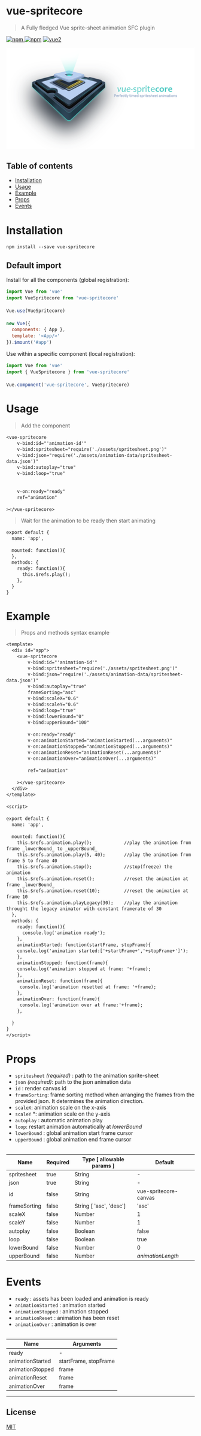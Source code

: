 # vue-spritecore
> A Fully fledged Vue sprite-sheet animation SFC plugin

[![npm](https://img.shields.io/npm/v/vue-spritecore.svg) ![npm](https://img.shields.io/npm/dm/vue-spritecore.svg)](https://www.npmjs.com/package/vue-spritecore)
[![vue2](https://img.shields.io/badge/vue-2.x-brightgreen.svg)](https://vuejs.org/)

<span style="display:block;text-align:center">
    <img src="./assets/vue-spritecore-logo.png" alt="vue-spritecore logo">
</span>


## Table of contents

- [Installation](#installation)
- [Usage](#usage)
- [Example](#example)
- [Props](#Props)
- [Events](#Events)

# Installation

```
npm install --save vue-spritecore
```

## Default import

Install for all the components (global registration):

```javascript
import Vue from 'vue'
import VueSpritecore from 'vue-spritecore'

Vue.use(VueSpritecore)

new Vue({
  components: { App },
  template: '<App/>'
}).$mount('#app')
```

Use within a specific component (local registration):

```javascript
import Vue from 'vue'
import { VueSpritecore } from 'vue-spritecore'

Vue.component('vue-spritecore', VueSpritecore)
```
# Usage

> Add the component

```vue
<vue-spritecore
    v-bind:id="'animation-id'"
    v-bind:spritesheet="require('./assets/spritesheet.png')"
    v-bind:json="require('./assets/animation-data/spritesheet-data.json')"
    v-bind:autoplay="true"
    v-bind:loop="true"


    v-on:ready="ready"
    ref="animation"

></vue-spritecore>
```

> Wait for the animation to be ready then start animating

```vue
export default {
  name: 'app',

  mounted: function(){
  },
  methods: {
    ready: function(){
      this.$refs.play();
    },
  }
}
```

# Example
> Props and methods syntax example

```vue
<template>
  <div id="app">
    <vue-spritecore
        v-bind:id="'animation-id'"
        v-bind:spritesheet="require('./assets/spritesheet.png')"
        v-bind:json="require('./assets/animation-data/spritesheet-data.json')"
        v-bind:autoplay="true"
        frameSorting="asc"
        v-bind:scaleX="0.6"
        v-bind:scaleY="0.6"
        v-bind:loop="true"
        v-bind:lowerBound="0"
        v-bind:upperBound="100"

        v-on:ready="ready"
        v-on:animationStarted="animationStarted(...arguments)"
        v-on:animationStopped="animationStopped(...arguments)"
        v-on:animationReset="animationReset(...arguments)"
        v-on:animationOver="animationOver(...arguments)"

        ref="animation"

    ></vue-spritecore>
  </div>
</template>

<script>

export default {
  name: 'app',

  mounted: function(){
    this.$refs.animation.play();            //play the animation from frame _lowerBound_ to _upperBound_
    this.$refs.animation.play(5, 40);       //play the animation from frame 5 to frame 40
    this.$refs.animation.stop();            //stop(freeze) the animation
    this.$refs.animation.reset();           //reset the animation at frame _lowerBound_
    this.$refs.animation.reset(10);         //reset the animation at frame 10
    this.$refs.animation.playLegacy(30);    //play the animation throught the legacy animator with constant framerate of 30
  },
  methods: {
    ready: function(){
      console.log('animation ready');
    },
    animationStarted: function(startFrame, stopFrame){
    console.log('animation started:['+startFrame+','+stopFrame+']');
    },
    animationStopped: function(frame){
    console.log('animation stopped at frame: '+frame);
    },
    animationReset: function(frame){
     console.log('animation resetted at frame: '+frame);
    },
    animationOver: function(frame){
     console.log('animation over at frame:'+frame);
    },

  }
}
</script>
```
# Props
* `spritesheet` *(required)* : path to the animation sprite-sheet
* `json` *(required)*: path to the json animation data
* `id` : render canvas id
* `frameSorting`: frame sorting method when arranging the frames from the provided json. It determines the animation direction.
* `scaleX`: animation scale on the x-axis
* `scaleY` *: animation scale on the y-axis
* `autoplay` : automatic animation play
* `loop`: restart animation automatically at _lowerBound_
* `lowerBound` : global animation start frame cursor
* `upperBound` : global animation end frame cursor
<br/><br/>

Name | Required | Type [ allowable params ] | Default
------------------ | ----- | --------- | ------------
spritesheet  | true | String | -
json | true  | String | -
id   | false | String | vue-spritecore-canvas
frameSorting | false | String [ 'asc', 'desc'] | 'asc'
scaleX   | false | Number | 1
scaleY   | false | Number | 1
autoplay   | false | Boolean | false
loop   | false | Boolean | true
lowerBound   | false | Number | 0
upperBound   | false | Number | _animationLength_


# Events

* `ready` : assets has been loaded and animation is ready
* `animationStarted` : animation started
* `animationStopped` : animation stopped
* `animationReset` : animation has been reset
* `animationOver` : animation is over
<br/><br/>

Name | Arguments
------ | -------
ready | -
animationStarted | startFrame, stopFrame
animationStopped | frame
animationReset | frame
animationOver | frame

---
## License

[MIT](http://opensource.org/licenses/MIT)
